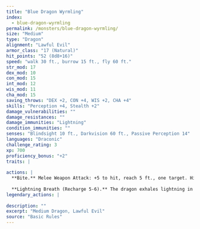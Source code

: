 ```yaml
---
title: "Blue Dragon Wyrmling"
index:
  - blue-dragon-wyrmling
permalink: /monsters/blue-dragon-wyrmling/
size: "Medium"
type: "Dragon"
alignment: "Lawful Evil"
armor_class: "17 (Natural)"
hit_points: "52 (8d8+16)"
speed: "walk 30 ft., burrow 15 ft., fly 60 ft."
str_mod: 17
dex_mod: 10
con_mod: 15
int_mod: 12
wis_mod: 11
cha_mod: 15
saving_throws: "DEX +2, CON +4, WIS +2, CHA +4"
skills: "Perception +4, Stealth +2"
damage_vulnerabilities: ""
damage_resistances: ""
damage_immunities: "Lightning"
condition_immunities: ""
senses: "Blindsight 10 ft., Darkvision 60 ft., Passive Perception 14"
languages: "Draconic"
challenge_rating: 3
xp: 700
proficiency_bonus: "+2"
traits: |
  
actions: |
  **Bite.** Melee Weapon Attack: +5 to hit, reach 5 ft., one target. Hit: 8 (1d10 + 3) piercing damage plus 3 (1d6) lightning damage.
  
  **Lightning Breath (Recharge 5-6).** The dragon exhales lightning in a 30-foot line that is 5 feet wide. Each creature in that line must make a DC 12 Dexterity saving throw, taking 22 (4d10) lightning damage on a failed save, or half as much damage on a successful one.  
legendary_actions: |
  
description: ""
excerpt: "Medium Dragon, Lawful Evil"
source: "Basic Rules"
---
```

